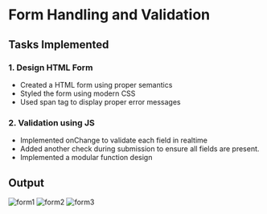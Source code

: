 # Form Handling and Validation

## Tasks Implemented

### 1. Design HTML Form
- Created a HTML form using proper semantics
- Styled the form using modern CSS
- Used span tag to display proper error messages

### 2. Validation using JS
- Implemented onChange to validate each field in realtime
- Added another check during submission to ensure all fields are present.
- Implemented a modular function design

## Output
![form1](https://github.com/user-attachments/assets/7eefa6b2-e652-4b9d-a055-cf5463584381)
![form2](https://github.com/user-attachments/assets/c81bad4c-3cee-4f0d-bdab-a4c3ed4c24d9)
![form3](https://github.com/user-attachments/assets/f35ed54b-d228-4ddd-a1a6-4080ba37cd00)
